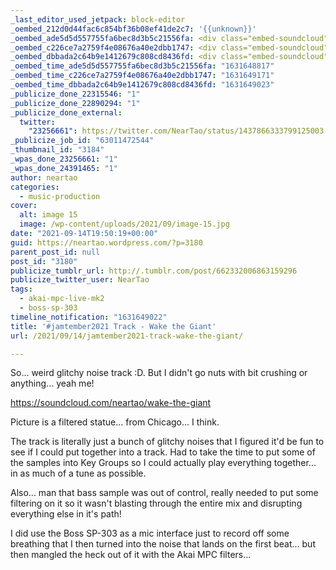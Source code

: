 ```yaml
---
_last_editor_used_jetpack: block-editor
_oembed_212d0d44fac6c854bf36b08ef41de2c7: '{{unknown}}'
_oembed_ade5d5d557755fa6bec8d3b5c21556fa: <div class="embed-soundcloud"><iframe title="Wake The Giant by NearTao" width="750" height="400" scrolling="no" frameborder="no" src="https://w.soundcloud.com/player/?visual=true&url=https%3A%2F%2Fapi.soundcloud.com%2Ftracks%2F1124682766&show_artwork=true&maxheight=1000&maxwidth=750"></iframe></div>
_oembed_c226ce7a2759f4e08676a40e2dbb1747: <div class="embed-soundcloud"><iframe title="Wake The Giant by NearTao" width="500" height="400" scrolling="no" frameborder="no" src="https://w.soundcloud.com/player/?visual=true&url=https%3A%2F%2Fapi.soundcloud.com%2Ftracks%2F1124682766&show_artwork=true&maxheight=750&maxwidth=500"></iframe></div>
_oembed_dbbada2c64b9e1412679c808cd8436fd: <div class="embed-soundcloud"><iframe title="Wake The Giant by NearTao" width="620" height="400" scrolling="no" frameborder="no" src="https://w.soundcloud.com/player/?visual=true&url=https%3A%2F%2Fapi.soundcloud.com%2Ftracks%2F1124682766&show_artwork=true&maxheight=930&maxwidth=620"></iframe></div>
_oembed_time_ade5d5d557755fa6bec8d3b5c21556fa: "1631648817"
_oembed_time_c226ce7a2759f4e08676a40e2dbb1747: "1631649171"
_oembed_time_dbbada2c64b9e1412679c808cd8436fd: "1631649023"
_publicize_done_22315546: "1"
_publicize_done_22890294: "1"
_publicize_done_external:
  twitter:
    "23256661": https://twitter.com/NearTao/status/1437866333799125003
_publicize_job_id: "63011472544"
_thumbnail_id: "3184"
_wpas_done_23256661: "1"
_wpas_done_24391465: "1"
author: neartao
categories:
  - music-production
cover:
  alt: image 15
  image: /wp-content/uploads/2021/09/image-15.jpg
date: "2021-09-14T19:50:19+00:00"
guid: https://neartao.wordpress.com/?p=3180
parent_post_id: null
post_id: "3180"
publicize_tumblr_url: http://.tumblr.com/post/662332006863159296
publicize_twitter_user: NearTao
tags:
  - akai-mpc-live-mk2
  - boss-sp-303
timeline_notification: "1631649022"
title: '#jamtember2021 Track - Wake the Giant'
url: /2021/09/14/jamtember2021-track-wake-the-giant/

---
```

So... weird glitchy noise track :D. But I didn't go nuts with bit crushing or anything... yeah me!

https://soundcloud.com/neartao/wake-the-giant

Picture is a filtered statue... from Chicago... I think.

The track is literally just a bunch of glitchy noises that I figured it'd be fun to see if I could put together into a track. Had to take the time to put some of the samples into Key Groups so I could actually play everything together... in as much of a tune as possible.

Also... man that bass sample was out of control, really needed to put some filtering on it so it wasn't blasting through the entire mix and disrupting everything else in it's path!

I did use the Boss SP-303 as a mic interface just to record off some breathing that I then turned into the noise that lands on the first beat... but then mangled the heck out of it with the Akai MPC filters...
